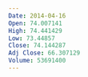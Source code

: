 ```yaml
---
Date: 2014-04-16
Open: 74.007141
High: 74.441429
Low: 73.44857
Close: 74.144287
Adj Close: 66.307129
Volume: 53691400
---
```

